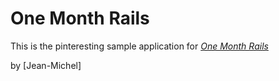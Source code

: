 # One Month Rails

This is the pinteresting sample application for [*One Month Rails*](http://onemonthrails.com)

by [Jean-Michel]
